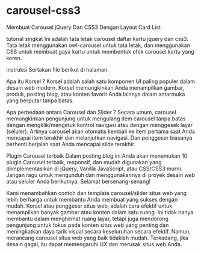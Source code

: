 # carousel-css3

Membuat Carousel jQuery Dan CSS3 Dengan Layout Card List

tutorial singkat
Ini adalah tata letak carousel daftar kartu jquery dan css3. Tata letak menggunakan owl-carousel untuk tata letak, dan menggunakan CSS untuk membuat gaya kartu untuk membentuk efek carousel kartu yang keren.

 instruksi
Sertakan file berikut di halaman.


Apa itu Korsel ?
Korsel adalah salah satu komponen UI paling populer dalam desain web modern. Korsel memungkinkan Anda menampilkan gambar, produk, posting blog, atau konten favorit Anda lainnya dalam antarmuka yang berputar tanpa batas.

Apa perbedaan antara Carousel dan Slider ?
Secara umum, carousel memungkinkan pengunjung untuk mengulang item carousel tanpa batas dengan mengklik/mengetuk kontrol navigasi atau dengan menggesek layar (seluler). Artinya carousel akan otomatis kembali ke item pertama saat Anda mencapai item terakhir dan melanjutkan navigasi. Dan penggeser biasanya berhenti berjalan saat Anda mencapai slide terakhir.

Plugin Carousel terbaik
Dalam posting blog ini Anda akan menemukan 10 plugin Carousel terbaik, responsif, dan mudah digunakan yang diimplementasikan di jQuery, Vanilla JavaScript, atau CSS/CSS3 murni. Jangan ragu untuk mengunduh dan menggunakannya di proyek desain web atau seluler Anda berikutnya. Selamat bersenang-senang!

Kami menambahkan contoh dan template carousel/slider situs web yang lebih berharga untuk membantu Anda membuat yang sukses dengan mudah.
Korsel atau penggeser situs web, adalah cara efektif untuk menampilkan banyak gambar atau konten dalam satu ruang. Ini tidak hanya membantu dalam menghemat ruang layar, tetapi juga mendorong pengunjung untuk fokus pada konten situs web yang penting dan meningkatkan daya tarik visual secara keseluruhan secara efektif.
Namun, merancang carousel situs web yang baik tidaklah mudah. Terkadang, jika desain gagal, itu dapat memengaruhi UX dan merusak situs web Anda.

